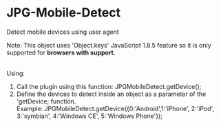 JPG-Mobile-Detect
=================

Detect mobile devices using user agent <br />

Note: This object uses 'Object.keys' JavaScript 1.8.5 feature so it is only supported for <strong>browsers with support.</strong><br /><br />

Using: <br />

1. Call the plugin using this function: JPGMobileDetect.getDevice();
2. Define the devices to detect inside an object as a parameter of the 'getDevice; function. <br />
Example: JPGMobileDetect.getDevice({0:'Android',1:'iPhone', 2:'iPod', 3:'symbian', 4:'Windows CE', 5:'Windows Phone'});